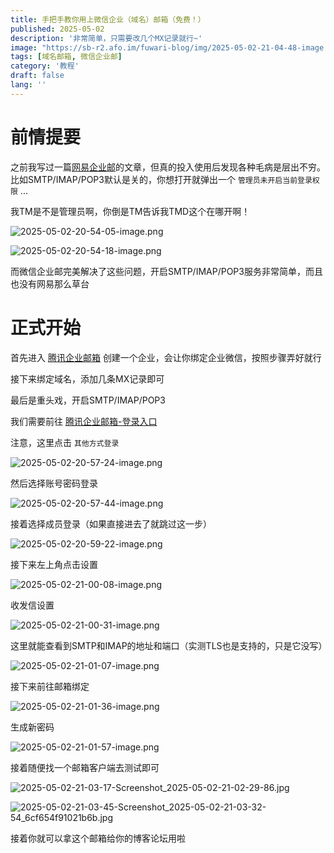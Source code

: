 ```yaml
---
title: 手把手教你用上微信企业（域名）邮箱（免费！）
published: 2025-05-02
description: '非常简单，只需要改几个MX记录就行~'
image: "https://sb-r2.afo.im/fuwari-blog/img/2025-05-02-21-04-48-image.png"
tags: [域名邮箱, 微信企业邮]
category: '教程'
draft: false 
lang: ''
---
```


# 前情提要

之前我写过一篇[网易企业邮](/posts/163-free-domain-email/)的文章，但真的投入使用后发现各种毛病是层出不穷。比如SMTP/IMAP/POP3默认是关的，你想打开就弹出一个 `管理员未开启当前登录权限` ...

我TM是不是管理员啊，你倒是TM告诉我TMD这个在哪开啊！

![2025-05-02-20-54-05-image.png](https://sb-r2.afo.im/fuwari-blog/img/2025-05-02-20-54-05-image.png)

![2025-05-02-20-54-18-image.png](https://sb-r2.afo.im/fuwari-blog/img/2025-05-02-20-54-18-image.png)

而微信企业邮完美解决了这些问题，开启SMTP/IMAP/POP3服务非常简单，而且也没有网易那么草台

# 正式开始

首先进入 [腾讯企业邮箱](https://work.weixin.qq.com/mail/) 创建一个企业，会让你绑定企业微信，按照步骤弄好就行

接下来绑定域名，添加几条MX记录即可

最后是重头戏，开启SMTP/IMAP/POP3

我们需要前往 [腾讯企业邮箱-登录入口](https://exmail.qq.com/login)

注意，这里点击 `其他方式登录`

![2025-05-02-20-57-24-image.png](https://sb-r2.afo.im/fuwari-blog/img/2025-05-02-20-57-24-image.png)

然后选择账号密码登录

![2025-05-02-20-57-44-image.png](https://sb-r2.afo.im/fuwari-blog/img/2025-05-02-20-57-44-image.png)

接着选择成员登录（如果直接进去了就跳过这一步）

![2025-05-02-20-59-22-image.png](https://sb-r2.afo.im/fuwari-blog/img/2025-05-02-20-59-22-image.png)

接下来左上角点击设置

![2025-05-02-21-00-08-image.png](https://sb-r2.afo.im/fuwari-blog/img/2025-05-02-21-00-08-image.png)

收发信设置

![2025-05-02-21-00-31-image.png](https://sb-r2.afo.im/fuwari-blog/img/2025-05-02-21-00-31-image.png)

这里就能查看到SMTP和IMAP的地址和端口（实测TLS也是支持的，只是它没写）

![2025-05-02-21-01-07-image.png](https://sb-r2.afo.im/fuwari-blog/img/2025-05-02-21-01-07-image.png)

接下来前往邮箱绑定

![2025-05-02-21-01-36-image.png](https://sb-r2.afo.im/fuwari-blog/img/2025-05-02-21-01-36-image.png)

生成新密码

![2025-05-02-21-01-57-image.png](https://sb-r2.afo.im/fuwari-blog/img/2025-05-02-21-01-57-image.png)

接着随便找一个邮箱客户端去测试即可

![2025-05-02-21-03-17-Screenshot_2025-05-02-21-02-29-86.jpg](https://sb-r2.afo.im/fuwari-blog/img/2025-05-02-21-03-17-Screenshot_2025-05-02-21-02-29-86.jpg)

![2025-05-02-21-03-45-Screenshot_2025-05-02-21-03-32-54_6cf654f91021b6b.jpg](https://sb-r2.afo.im/fuwari-blog/img/2025-05-02-21-03-45-Screenshot_2025-05-02-21-03-32-54_6cf654f91021b6b.jpg)

接着你就可以拿这个邮箱给你的博客论坛用啦